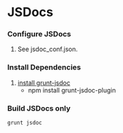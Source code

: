 # JSDocs

### Configure JSDocs
1. See jsdoc_conf.json.

### Install Dependencies
1. [install grunt-jsdoc](https://www.npmjs.org/package/grunt-jsdoc-plugin)
    * npm install grunt-jsdoc-plugin

### Build JSDocs only
```
grunt jsdoc
```






